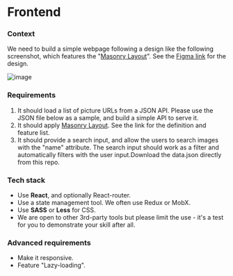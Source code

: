 # Frontend

### Context

We need to build a simple webpage following a design like the following screenshot, which features the "[Masonry Layout](https://www.sitepoint.com/understanding-masonry-layout/)". See the [Figma link](https://www.figma.com/file/MGrnRE8jfCl9lU1UmqOQBg/Wiredcraft-Front-End-Test-Mockup) for the design.

![image](https://user-images.githubusercontent.com/919180/151288872-f5f418d1-8326-4b50-9b0b-5ecc624683e1.png)

### Requirements

1. It should load a list of picture URLs from a JSON API. Please use the JSON file below as a sample, and build a simple API to serve it.
2. It should apply [Masonry Layout](https://www.sitepoint.com/understanding-masonry-layout/). See the link for the definition and feature list.
3. It should provide a search input, and allow the users to search images with the "name" attribute. The search input should work as a filter and automatically filters with the user input.Download the data.json directly from this repo.

### Tech stack

* Use **React**, and optionally React-router.
* Use a state management tool. We often use Redux or MobX.
* Use **SASS** or **Less** for CSS.
* We are open to other 3rd-party tools but please limit the use - it's a test for you to demonstrate your skill after all.

### Advanced requirements



* Make it responsive.
* Feature "Lazy-loading".

